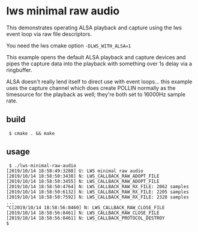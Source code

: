 # lws minimal raw audio

This demonstrates operating ALSA playback and capture using the lws event loop
via raw file descriptors.

You need the lws cmake option `-DLWS_WITH_ALSA=1`

This example opens the default ALSA playback and capture devices and pipes the
capture data into the playback with something over 1s delay via a ringbuffer.

ALSA doesn't really lend itself to direct use with event loops... this example
uses the capture channel which does create POLLIN normally as the timesource
for the playback as well; they're both set to 16000Hz sample rate.

## build

```
 $ cmake . && make
```

## usage

```
 $ ./lws-minimal-raw-audio
[2019/10/14 18:58:49:3288] U: LWS minimal raw audio
[2019/10/14 18:58:50:3438] N: LWS_CALLBACK_RAW_ADOPT_FILE
[2019/10/14 18:58:50:3455] N: LWS_CALLBACK_RAW_ADOPT_FILE
[2019/10/14 18:58:50:4764] N: LWS_CALLBACK_RAW_RX_FILE: 2062 samples
[2019/10/14 18:58:50:6132] N: LWS_CALLBACK_RAW_RX_FILE: 2205 samples
[2019/10/14 18:58:50:7592] N: LWS_CALLBACK_RAW_RX_FILE: 2328 samples
...
^C[2019/10/14 18:58:56:8460] N: LWS_CALLBACK_RAW_CLOSE_FILE
[2019/10/14 18:58:56:8461] N: LWS_CALLBACK_RAW_CLOSE_FILE
[2019/10/14 18:58:56:8461] N: LWS_CALLBACK_PROTOCOL_DESTROY
$

```
